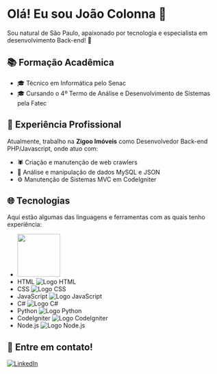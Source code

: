 # Olá! Eu sou João Colonna 👋

Sou natural de São Paulo, apaixonado por tecnologia e especialista em desenvolvimento Back-end! 🚀

## 📚 Formação Acadêmica

- 🎓 Técnico em Informática pelo Senac
- 🎓 Cursando o 4º Termo de Análise e Desenvolvimento de Sistemas pela Fatec

## 💼 Experiência Profissional

Atualmente, trabalho na **Zigoo Imóveis** como Desenvolvedor Back-end PHP/Javascript, onde atuo com:

- 🕷️ Criação e manutenção de web crawlers
- 💾 Análise e manipulação de dados MySQL e JSON
- ⚙️ Manutenção de Sistemas MVC em CodeIgniter

## 🌐 Tecnologias

Aqui estão algumas das linguagens e ferramentas com as quais tenho experiência:

- <img src="https://cdn.freebiesupply.com/logos/large/2x/php-1-logo-png-transparent.png" width="100" height="100">
- HTML ![Logo HTML](https://link-para-logo-html-aqui)
- CSS ![Logo CSS](https://link-para-logo-css-aqui)
- JavaScript ![Logo JavaScript](https://link-para-logo-javascript-aqui)
- C# ![Logo C#](https://link-para-logo-c#-aqui)
- Python ![Logo Python](https://link-para-logo-python-aqui)
- CodeIgniter ![Logo CodeIgniter](https://link-para-logo-codeigniter-aqui)
- Node.js ![Logo Node.js](https://link-para-logo-node.js-aqui)

## 📱 Entre em contato!

[![LinkedIn](https://img.shields.io/badge/LinkedIn-%230077B5.svg?&style=for-the-badge&logo=LinkedIn&logoColor=white)](https://www.linkedin.com/in/joao-colonna/)
